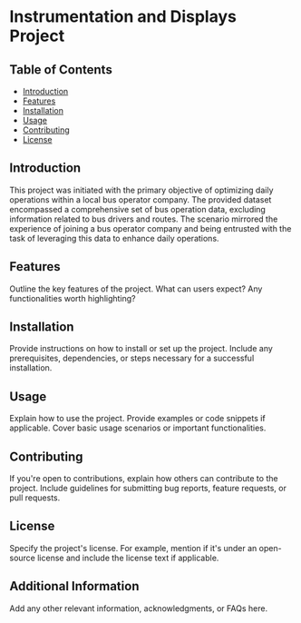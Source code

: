 # Instrumentation and Displays Project

## Table of Contents
- [Introduction](#introduction)
- [Features](#features)
- [Installation](#installation)
- [Usage](#usage)
- [Contributing](#contributing)
- [License](#license)

## Introduction

This project was initiated with the primary objective of optimizing daily operations within a local bus operator company. The provided dataset encompassed a comprehensive set of bus operation data, 
excluding information related to bus drivers and routes. The scenario mirrored the experience of joining a bus operator company and being entrusted with the task of leveraging this data to enhance daily operations.

## Features

Outline the key features of the project. What can users expect? Any functionalities worth highlighting?

## Installation

Provide instructions on how to install or set up the project. Include any prerequisites, dependencies, or steps necessary for a successful installation.

## Usage

Explain how to use the project. Provide examples or code snippets if applicable. Cover basic usage scenarios or important functionalities.

## Contributing

If you're open to contributions, explain how others can contribute to the project. Include guidelines for submitting bug reports, feature requests, or pull requests.

## License

Specify the project's license. For example, mention if it's under an open-source license and include the license text if applicable.

## Additional Information

Add any other relevant information, acknowledgments, or FAQs here.

